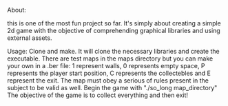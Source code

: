 About:

this is one of the most fun project so far. 
It's simply about creating a simple 2d game with the objective of comprehending graphical libraries and using external assets.

Usage:
Clone and make. It will clone the necessary libraries and create the executable.
There are test maps in the maps directory but you can make your own in a .ber file: 
1 represent walls, 0 represents empty space, P represents the player start position, C represents the collectebles and E represent the exit.
The map must obey a serious of rules present in the subject to be valid as well.
Begin the game with "./so_long map_directory"
The objective of the game is to collect everything and then exit!
